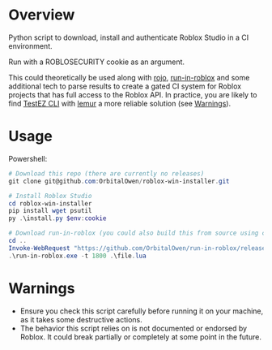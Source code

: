 # Overview

Python script to download, install and authenticate Roblox Studio in a CI environment.

Run with a ROBLOSECURITY cookie as an argument.

This could theoretically be used along with [rojo](https://github.com/rojo-rbx/rojo), [run-in-roblox](https://github.com/rojo-rbx/run-in-roblox) and some additional tech to parse results to create a gated CI system for Roblox projects that has full access to the Roblox API. In practice, you are likely to find [TestEZ CLI](https://github.com/Roblox/testez) with [lemur](https://github.com/LPGhatguy/lemur) a more reliable solution (see [Warnings](#Warnings)).

# Usage

Powershell:

```powershell
# Download this repo (there are currently no releases)
git clone git@github.com:OrbitalOwen/roblox-win-installer.git

# Install Roblox Studio
cd roblox-win-installer
pip install wget psutil
py .\install.py $env:cookie

# Download run-in-roblox (you could also build this from source using cargo install run-in-roblox)
cd ..
Invoke-WebRequest "https://github.com/OrbitalOwen/run-in-roblox/releases/download/0.2.0/run-in-roblox.exe" -OutFile run-in-roblox.exe
.\run-in-roblox.exe -t 1800 .\file.lua
```

# Warnings

-   Ensure you check this script carefully before running it on your machine, as it takes some destructive actions.
-   The behavior this script relies on is not documented or endorsed by Roblox. It could break partially or completely at some point in the future.
